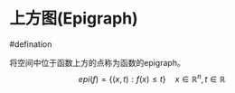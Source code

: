 # 上方图(Epigraph)

#defination 

将空间中位于函数上方的点称为函数的epigraph。
$$ epi(f)=\{ (x,t):f(x)\leq t \} \quad x \in \mathbb{R}^n,t \in \mathbb{R} $$

